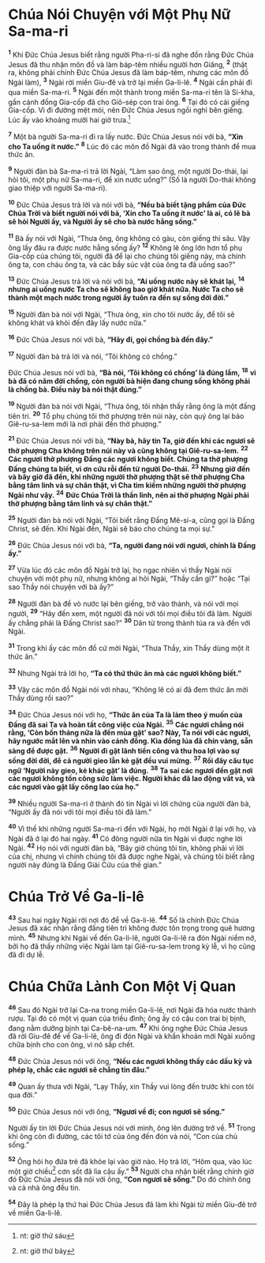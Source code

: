 # Chúa Nói Chuyện với Một Phụ Nữ Sa-ma-ri
<sup><b>1</b></sup> Khi Ðức Chúa Jesus biết rằng người Pha-ri-si đã nghe đồn rằng Ðức Chúa Jesus đã thu nhận môn đồ và làm báp-têm nhiều người hơn Giăng, <sup><b>2</b></sup> (thật ra, không phải chính Ðức Chúa Jesus đã làm báp-têm, nhưng các môn đồ Ngài làm), <sup><b>3</b></sup> Ngài rời miền Giu-đê và trở lại miền Ga-li-lê. <sup><b>4</b></sup> Ngài cần phải đi qua miền Sa-ma-ri. <sup><b>5</b></sup> Ngài đến một thành trong miền Sa-ma-ri tên là Si-kha, gần cánh đồng Gia-cốp đã cho Giô-sép con trai ông. <sup><b>6</b></sup> Tại đó có cái giếng Gia-cốp. Vì đi đường mệt mỏi, nên Ðức Chúa Jesus ngồi nghỉ bên giếng. Lúc ấy vào khoảng mười hai giờ trưa.[^1-d193bf5d-9583-4e7c-b5fd-5272cbeb16ac]

<sup><b>7</b></sup> Một bà người Sa-ma-ri đi ra lấy nước. Ðức Chúa Jesus nói với bà, **“Xin cho Ta uống ít nước.”** <sup><b>8</b></sup> Lúc đó các môn đồ Ngài đã vào trong thành để mua thức ăn.

<sup><b>9</b></sup> Người đàn bà Sa-ma-ri trả lời Ngài, “Làm sao ông, một người Do-thái, lại hỏi tôi, một phụ nữ Sa-ma-ri, để xin nước uống?” (Số là người Do-thái không giao thiệp với người Sa-ma-ri).

<sup><b>10</b></sup> Ðức Chúa Jesus trả lời và nói với bà, **“Nếu bà biết tặng phẩm của Ðức Chúa Trời và biết người nói với bà, ‘Xin cho Ta uống ít nước’ là ai, có lẽ bà sẽ hỏi Người ấy, và Người ấy sẽ cho bà nước hằng sống.”**

<sup><b>11</b></sup> Bà ấy nói với Ngài, “Thưa ông, ông không có gàu, còn giếng thì sâu. Vậy ông lấy đâu ra được nước hằng sống ấy? <sup><b>12</b></sup> Không lẽ ông lớn hơn tổ phụ Gia-cốp của chúng tôi, người đã để lại cho chúng tôi giếng này, mà chính ông ta, con cháu ông ta, và các bầy súc vật của ông ta đã uống sao?”

<sup><b>13</b></sup> Ðức Chúa Jesus trả lời và nói với bà, **“Ai uống nước này sẽ khát lại,** <sup><b>14</b></sup> **nhưng ai uống nước Ta cho sẽ không bao giờ khát nữa. Nước Ta cho sẽ thành một mạch nước trong người ấy tuôn ra đến sự sống đời đời.”**

<sup><b>15</b></sup> Người đàn bà nói với Ngài, “Thưa ông, xin cho tôi nước ấy, để tôi sẽ không khát và khỏi đến đây lấy nước nữa.”

<sup><b>16</b></sup> Ðức Chúa Jesus nói với bà, **“Hãy đi, gọi chồng bà đến đây.”**

<sup><b>17</b></sup> Người đàn bà trả lời và nói, “Tôi không có chồng.”

Ðức Chúa Jesus nói với bà, **“Bà nói, ‘Tôi không có chồng’ là đúng lắm,** <sup><b>18</b></sup> **vì bà đã có năm đời chồng, còn người bà hiện đang chung sống không phải là chồng bà. Ðiều này bà nói thật đúng.”**

<sup><b>19</b></sup> Người đàn bà nói với Ngài, “Thưa ông, tôi nhận thấy rằng ông là một đấng tiên tri. <sup><b>20</b></sup> Tổ phụ chúng tôi thờ phượng trên núi này, còn quý ông lại bảo Giê-ru-sa-lem mới là nơi phải đến thờ phượng.”

<sup><b>21</b></sup> Ðức Chúa Jesus nói với bà, **“Này bà, hãy tin Ta, giờ đến khi các ngươi sẽ thờ phượng Cha không trên núi này và cũng không tại Giê-ru-sa-lem.** <sup><b>22</b></sup> **Các ngươi thờ phượng Ðấng các ngươi không biết. Chúng ta thờ phượng Ðấng chúng ta biết, vì ơn cứu rỗi đến từ người Do-thái.** <sup><b>23</b></sup> **Nhưng giờ đến và bây giờ đã đến, khi những người thờ phượng thật sẽ thờ phượng Cha bằng tâm linh và sự chân thật, vì Cha tìm kiếm những người thờ phượng Ngài như vậy.** <sup><b>24</b></sup> **Ðức Chúa Trời là thần linh, nên ai thờ phượng Ngài phải thờ phượng bằng tâm linh và sự chân thật.”**

<sup><b>25</b></sup> Người đàn bà nói với Ngài, “Tôi biết rằng Ðấng Mê-si-a, cũng gọi là Ðấng Christ, sẽ đến. Khi Ngài đến, Ngài sẽ báo cho chúng ta mọi sự.”

<sup><b>26</b></sup> Ðức Chúa Jesus nói với bà, **“Ta, người đang nói với ngươi, chính là Ðấng ấy.”**

<sup><b>27</b></sup> Vừa lúc đó các môn đồ Ngài trở lại, họ ngạc nhiên vì thấy Ngài nói chuyện với một phụ nữ, nhưng không ai hỏi Ngài, “Thầy cần gì?” hoặc “Tại sao Thầy nói chuyện với bà ấy?”

<sup><b>28</b></sup> Người đàn bà để vò nước lại bên giếng, trở vào thành, và nói với mọi người, <sup><b>29</b></sup> “Hãy đến xem, một người đã nói với tôi mọi điều tôi đã làm. Người ấy chẳng phải là Ðấng Christ sao?” <sup><b>30</b></sup> Dân từ trong thành túa ra và đến với Ngài.

<sup><b>31</b></sup> Trong khi ấy các môn đồ cứ mời Ngài, “Thưa Thầy, xin Thầy dùng một ít thức ăn.”

<sup><b>32</b></sup> Nhưng Ngài trả lời họ, **“Ta có thứ thức ăn mà các ngươi không biết.”**

<sup><b>33</b></sup> Vậy các môn đồ Ngài nói với nhau, “Không lẽ có ai đã đem thức ăn mời Thầy dùng rồi sao?”

<sup><b>34</b></sup> Ðức Chúa Jesus nói với họ, **“Thức ăn của Ta là làm theo ý muốn của Ðấng đã sai Ta và hoàn tất công việc của Ngài.** <sup><b>35</b></sup> **Các ngươi chẳng nói rằng, ‘Còn bốn tháng nữa là đến mùa gặt’ sao? Này, Ta nói với các ngươi, hãy ngước mắt lên và nhìn vào cánh đồng. Kìa đồng lúa đã chín vàng, sẵn sàng để được gặt.** <sup><b>36</b></sup> **Người đi gặt lãnh tiền công và thu hoa lợi vào sự sống đời đời, để cả người gieo lẫn kẻ gặt đều vui mừng.** <sup><b>37</b></sup> **Rồi đây câu tục ngữ ‘Người này gieo, kẻ khác gặt’ là đúng.** <sup><b>38</b></sup> **Ta sai các ngươi đến gặt nơi các ngươi không tốn công sức làm việc. Người khác đã lao động vất vả, và các ngươi vào gặt lấy công lao của họ.”**

<sup><b>39</b></sup> Nhiều người Sa-ma-ri ở thành đó tin Ngài vì lời chứng của người đàn bà, “Người ấy đã nói với tôi mọi điều tôi đã làm.”

<sup><b>40</b></sup> Vì thế khi những người Sa-ma-ri đến với Ngài, họ mời Ngài ở lại với họ, và Ngài đã ở lại đó hai ngày. <sup><b>41</b></sup> Có đông người nữa tin Ngài vì được nghe lời Ngài. <sup><b>42</b></sup> Họ nói với người đàn bà, “Bây giờ chúng tôi tin, không phải vì lời của chị, nhưng vì chính chúng tôi đã được nghe Ngài, và chúng tôi biết rằng người này đúng là Ðấng Giải Cứu của thế gian.”

# Chúa Trở Về Ga-li-lê
<sup><b>43</b></sup> Sau hai ngày Ngài rời nơi đó để về Ga-li-lê. <sup><b>44</b></sup> Số là chính Ðức Chúa Jesus đã xác nhận rằng đấng tiên tri không được tôn trọng trong quê hương mình. <sup><b>45</b></sup> Nhưng khi Ngài về đến Ga-li-lê, người Ga-li-lê ra đón Ngài niềm nở, bởi họ đã thấy những việc Ngài làm tại Giê-ru-sa-lem trong kỳ lễ, vì họ cũng đã đi dự lễ.

# Chúa Chữa Lành Con Một Vị Quan
<sup><b>46</b></sup> Sau đó Ngài trở lại Ca-na trong miền Ga-li-lê, nơi Ngài đã hóa nước thành rượu. Tại đó có một vị quan của triều đình; ông ấy có cậu con trai bị bịnh, đang nằm dưỡng bịnh tại Ca-bê-na-um. <sup><b>47</b></sup> Khi ông nghe Ðức Chúa Jesus đã rời Giu-đê để về Ga-li-lê, ông đi đón Ngài và khẩn khoản mời Ngài xuống chữa bịnh cho con ông, vì nó sắp chết.

<sup><b>48</b></sup> Ðức Chúa Jesus nói với ông, **“Nếu các ngươi không thấy các dấu kỳ và phép lạ, chắc các ngươi sẽ chẳng tin đâu.”**

<sup><b>49</b></sup> Quan ấy thưa với Ngài, “Lạy Thầy, xin Thầy vui lòng đến trước khi con tôi qua đời.”

<sup><b>50</b></sup> Ðức Chúa Jesus nói với ông, **“Ngươi về đi; con ngươi sẽ sống.”**

Người ấy tin lời Ðức Chúa Jesus nói với mình, ông lên đường trở về. <sup><b>51</b></sup> Trong khi ông còn đi đường, các tôi tớ của ông đến đón và nói, “Con của chủ sống.”

<sup><b>52</b></sup> Ông hỏi họ đứa trẻ đã khỏe lại vào giờ nào. Họ trả lời, “Hôm qua, vào lúc một giờ chiều[^2-d193bf5d-9583-4e7c-b5fd-5272cbeb16ac] cơn sốt đã lìa cậu ấy.” <sup><b>53</b></sup> Người cha nhận biết rằng chính giờ đó Ðức Chúa Jesus đã nói với ông, **“Con ngươi sẽ sống.”** Do đó chính ông và cả nhà ông đều tin.

<sup><b>54</b></sup> Ðây là phép lạ thứ hai Ðức Chúa Jesus đã làm khi Ngài từ miền Giu-đê trở về miền Ga-li-lê.

[^1-d193bf5d-9583-4e7c-b5fd-5272cbeb16ac]: nt: giờ thứ sáu
[^2-d193bf5d-9583-4e7c-b5fd-5272cbeb16ac]: nt: giờ thứ bảy